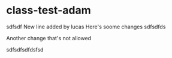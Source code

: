 # class-test-adam

sdfsdf
New line added by lucas
Here's soome changes
sdfsdfds

Another change that's not allowed


sdfsdfsdfdsfsd